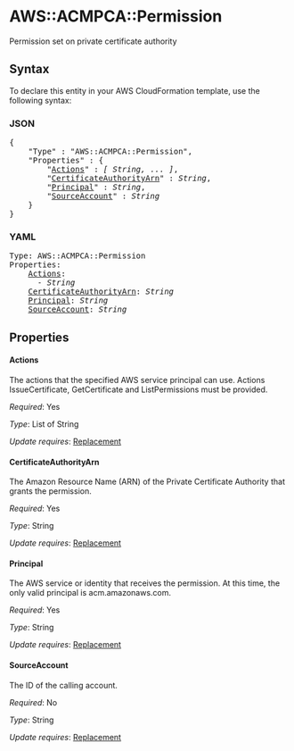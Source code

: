 # AWS::ACMPCA::Permission

Permission set on private certificate authority

## Syntax

To declare this entity in your AWS CloudFormation template, use the following syntax:

### JSON

<pre>
{
    "Type" : "AWS::ACMPCA::Permission",
    "Properties" : {
        "<a href="#actions" title="Actions">Actions</a>" : <i>[ String, ... ]</i>,
        "<a href="#certificateauthorityarn" title="CertificateAuthorityArn">CertificateAuthorityArn</a>" : <i>String</i>,
        "<a href="#principal" title="Principal">Principal</a>" : <i>String</i>,
        "<a href="#sourceaccount" title="SourceAccount">SourceAccount</a>" : <i>String</i>
    }
}
</pre>

### YAML

<pre>
Type: AWS::ACMPCA::Permission
Properties:
    <a href="#actions" title="Actions">Actions</a>: <i>
      - String</i>
    <a href="#certificateauthorityarn" title="CertificateAuthorityArn">CertificateAuthorityArn</a>: <i>String</i>
    <a href="#principal" title="Principal">Principal</a>: <i>String</i>
    <a href="#sourceaccount" title="SourceAccount">SourceAccount</a>: <i>String</i>
</pre>

## Properties

#### Actions

The actions that the specified AWS service principal can use. Actions IssueCertificate, GetCertificate and ListPermissions must be provided.

_Required_: Yes

_Type_: List of String

_Update requires_: [Replacement](https://docs.aws.amazon.com/AWSCloudFormation/latest/UserGuide/using-cfn-updating-stacks-update-behaviors.html#update-replacement)

#### CertificateAuthorityArn

The Amazon Resource Name (ARN) of the Private Certificate Authority that grants the permission.

_Required_: Yes

_Type_: String

_Update requires_: [Replacement](https://docs.aws.amazon.com/AWSCloudFormation/latest/UserGuide/using-cfn-updating-stacks-update-behaviors.html#update-replacement)

#### Principal

The AWS service or identity that receives the permission. At this time, the only valid principal is acm.amazonaws.com.

_Required_: Yes

_Type_: String

_Update requires_: [Replacement](https://docs.aws.amazon.com/AWSCloudFormation/latest/UserGuide/using-cfn-updating-stacks-update-behaviors.html#update-replacement)

#### SourceAccount

The ID of the calling account.

_Required_: No

_Type_: String

_Update requires_: [Replacement](https://docs.aws.amazon.com/AWSCloudFormation/latest/UserGuide/using-cfn-updating-stacks-update-behaviors.html#update-replacement)
